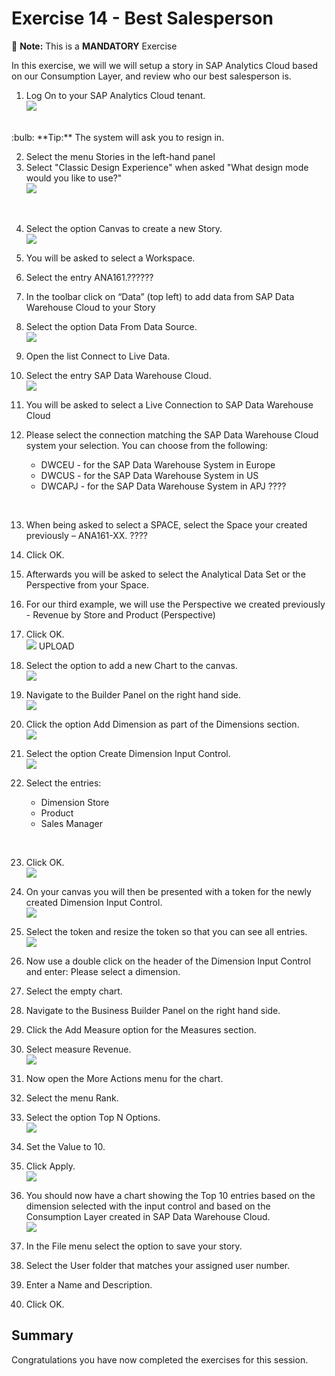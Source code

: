 # Exercise 14 - Best Salesperson

:memo: **Note:** This is a <strong>MANDATORY</strong>  Exercise

In this exercise, we will we will setup a story in SAP Analytics Cloud based on our Consumption Layer, and review who
our best salesperson is.

1. Log On to your SAP Analytics Cloud tenant.
<br>![](images/00_00_0221.png) 
<br>
:bulb: **Tip:** The system will ask you to resign in.

2. Select the menu Stories in the left-hand panel
3. Select "Classic Design Experience" when asked "What design mode would you like to use?"
<br>![](images/00_00_0222.png) 
<br>

4. Select the option Canvas to create a new Story.
<br>![](images/00_00_0201.png) 


5. You will be asked to select a Workspace.
6. Select the entry ANA161.??????
7. In the toolbar click on “Data” (top left) to add data from SAP Data Warehouse Cloud to your Story
8. Select the option Data From Data Source.
<br>![](images/00_00_0204.png) 

9. Open the list Connect to Live Data.
10. Select the entry SAP Data Warehouse Cloud.
<br>![](images/00_00_0205.png) 

11. You will be asked to select a Live Connection to SAP Data Warehouse Cloud
12. Please select the connection matching the SAP Data Warehouse Cloud system your selection. You can
choose from the following:<br><ul><li>DWCEU - for the SAP Data Warehouse System in Europe</li><li>DWCUS - for the SAP Data Warehouse System in US</li><li>DWCAPJ - for the SAP Data Warehouse System in APJ ????
<br>

13. When being asked to select a SPACE, select the Space your created previously – ANA161-XX. ????
14. Click OK. 
15. Afterwards you will be asked to select the Analytical Data Set or the Perspective from your Space.
16. For our third example, we will use the Perspective we created previously - Revenue by Store and Product
(Perspective)
17. Click OK.
<br>![](images/00_00_0306.png) UPLOAD  
  
18. Select the option to add a new Chart to the canvas.
<br>![](images/00_00_0207.png) 
  
19. Navigate to the Builder Panel on the right hand side.
<br>![](images/00_00_0410.png)   
  
20. Click the option Add Dimension as part of the Dimensions section.
<br>![](images/00_00_0209.png) 

21. Select the option Create Dimension Input Control.
<br>![](images/00_00_0303.png) 
  
22. Select the entries:<br><ul><li>Dimension Store</li><li>Product</li><li>Sales Manager
<br>
  
23. Click OK.
<br>![](images/00_00_0307.png) 
  
24. On your canvas you will then be presented with a token for the newly created Dimension Input Control.
<br>![](images/00_00_0412.png) 

25. Select the token and resize the token so that you can see all entries.
<br>![](images/00_00_0413.png) 
  
26. Now use a double click on the header of the Dimension Input Control and enter: Please select a dimension.
27. Select the empty chart.
28. Navigate to the Business Builder Panel on the right hand side.
29. Click the Add Measure option for the Measures section.
30. Select measure Revenue.
<br>![](images/00_00_0210.png)  
  
31. Now open the More Actions menu for the chart.  
32. Select the menu Rank.  
33. Select the option Top N Options.
<br>![](images/00_00_0415.png) 
  
34. Set the Value to 10.
35. Click Apply. 
<br>![](images/00_00_0416.png) 
  
36. You should now have a chart showing the Top 10 entries based on the dimension selected with the input
control and based on the Consumption Layer created in SAP Data Warehouse Cloud.
<br>![](images/00_00_0417.png) 
  
37. In the File menu select the option to save your story.
38. Select the User folder that matches your assigned user number.
39. Enter a Name and Description.
40. Click OK.  


## Summary

Congratulations you have now completed the exercises for this session.


